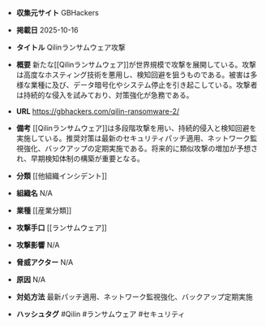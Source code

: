- **収集元サイト**
GBHackers

- **掲載日**
2025-10-16

- **タイトル**
Qilinランサムウェア攻撃

- **概要**
新たな[[Qilinランサムウェア]]が世界規模で攻撃を展開している。攻撃は高度なホスティング技術を悪用し、検知回避を狙うものである。被害は多様な業種に及び、データ暗号化やシステム停止を引き起こしている。攻撃者は持続的な侵入を試みており、対策強化が急務である。

- **URL**
https://gbhackers.com/qilin-ransomware-2/

- **備考**
[[Qilinランサムウェア]]は多段階攻撃を用い、持続的侵入と検知回避を実施している。推奨対策は最新のセキュリティパッチ適用、ネットワーク監視強化、バックアップの定期実施である。将来的に類似攻撃の増加が予想され、早期検知体制の構築が重要となる。

- **分類**
[[他組織インシデント]]

- **組織名**
N/A

- **業種**
[[産業分類]]

- **攻撃手口**
[[ランサムウェア]]

- **攻撃影響**
N/A

- **脅威アクター**
N/A

- **原因**
N/A

- **対処方法**
最新パッチ適用、ネットワーク監視強化、バックアップ定期実施

- **ハッシュタグ**
#Qilin #ランサムウェア #セキュリティ

